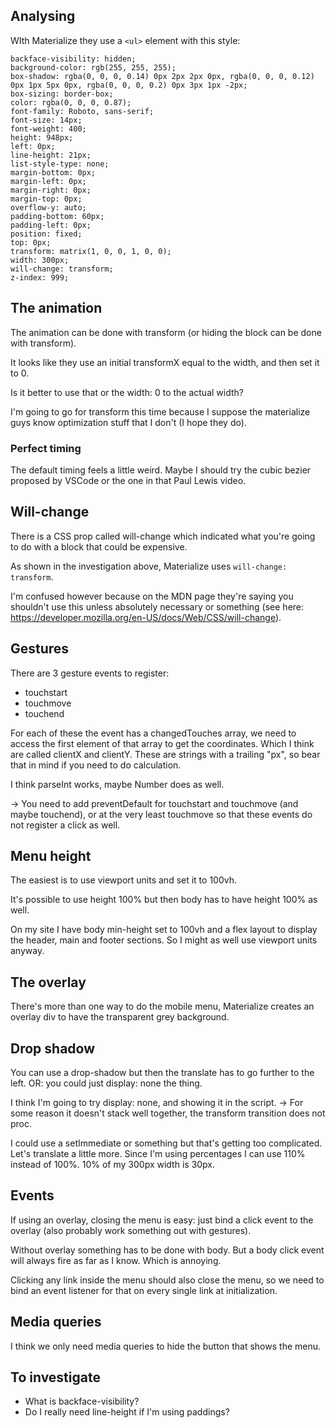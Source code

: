## Analysing
WIth Materialize they use a `<ul>` element with this style:
```
backface-visibility: hidden;
background-color: rgb(255, 255, 255);
box-shadow: rgba(0, 0, 0, 0.14) 0px 2px 2px 0px, rgba(0, 0, 0, 0.12) 0px 1px 5px 0px, rgba(0, 0, 0, 0.2) 0px 3px 1px -2px;
box-sizing: border-box;
color: rgba(0, 0, 0, 0.87);
font-family: Roboto, sans-serif;
font-size: 14px;
font-weight: 400;
height: 948px;
left: 0px;
line-height: 21px;
list-style-type: none;
margin-bottom: 0px;
margin-left: 0px;
margin-right: 0px;
margin-top: 0px;
overflow-y: auto;
padding-bottom: 60px;
padding-left: 0px;
position: fixed;
top: 0px;
transform: matrix(1, 0, 0, 1, 0, 0);
width: 300px;
will-change: transform;
z-index: 999;
```

## The animation
The animation can be done with transform (or hiding the block can be done with transform).

It looks like they use an initial transformX equal to the width, and then set it to 0.

Is it better to use that or the width: 0 to the actual width?

I'm going to go for transform this time because I suppose the materialize guys know optimization stuff that I don't (I hope they do).

### Perfect timing
The default timing feels a little weird. Maybe I should try the cubic bezier proposed by VSCode or the one in that Paul Lewis video.

## Will-change
There is a CSS prop called will-change which indicated what you're going to do with a block that could be expensive.

As shown in the investigation above, Materialize uses `will-change: transform`.

I'm confused however because on the MDN page they're saying you shouldn't use this unless absolutely necessary or something (see here: https://developer.mozilla.org/en-US/docs/Web/CSS/will-change).

## Gestures
There are 3 gesture events to register:
* touchstart
* touchmove
* touchend

For each of these the event has a changedTouches array, we need to access the first element of that array to get the coordinates. Which I think are called clientX and clientY. These are strings with a trailing "px", so bear that in mind if you need to do calculation.

I think parseInt works, maybe Number does as well.

-> You need to add preventDefault for touchstart and touchmove (and maybe touchend), or at the very least touchmove so that these events do not register a click as well.

## Menu height
The easiest is to use viewport units and set it to 100vh.

It's possible to use height 100% but then body has to have height 100% as well.

On my site I have body min-height set to 100vh and a flex layout to display the header, main and footer sections. So I might as well use viewport units anyway.

## The overlay
There's more than one way to do the mobile menu, Materialize creates an overlay div to have the transparent grey background.

## Drop shadow
You can use a drop-shadow but then the translate has to go further to the left.
OR: you could just display: none the thing.

I think I'm going to try display: none, and showing it in the script.
-> For some reason it doesn't stack well together, the transform transition does not proc.

I could use a setImmediate or something but that's getting too complicated. Let's translate a little more. Since I'm using percentages I can use 110% instead of 100%. 10% of my 300px width is 30px.

## Events
If using an overlay, closing the menu is easy: just bind a click event to the overlay (also probably work something  out with gestures).

Without overlay something has to be done with body. But a body click event will always fire as far as I know. Which is annoying.

Clicking any link inside the menu should also close the menu, so we need to bind an event listener for that on every single link at initialization.

## Media queries
I think we only need media queries to hide the button that shows the menu.

## To investigate
* What is backface-visibility?
* Do I really need line-height if I'm using paddings?